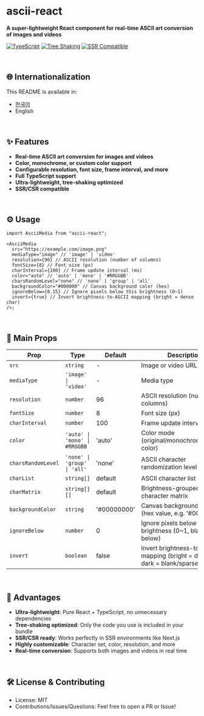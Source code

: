 # ascii-react

**A super-lightweight React component for real-time ASCII art conversion of images and videos**

[![TypeScript](https://img.shields.io/badge/TypeScript-Ready-3178C6?logo=typescript)](https://www.typescriptlang.org/)
[![Tree Shaking](https://img.shields.io/badge/Tree%20Shaking-✅-00C853)](tree-shaking)
[![SSR Compatible](https://img.shields.io/badge/SSR-Compatible-FF6B35)](#ssr-support)

<br />

## 🌐 Internationalization

This README is available in:

- [한국어](./README.ko.md)
- English

<br />

## ✨ Features

- **Real-time ASCII art conversion for images and videos**
- **Color, monochrome, or custom color support**
- **Configurable resolution, font size, frame interval, and more**
- **Full TypeScript support**
- **Ultra-lightweight, tree-shaking optimized**
- **SSR/CSR compatible**

<br />

## ⚙️ Usage

```tsx
import AsciiMedia from "ascii-react";

<AsciiMedia
  src="https://example.com/image.png"
  mediaType="image" // 'image' | 'video'
  resolution={96} // ASCII resolution (number of columns)
  fontSize={8} // Font size (px)
  charInterval={100} // Frame update interval (ms)
  color="auto" // 'auto' | 'mono' | '#RRGGBB'
  charsRandomLevel="none" // 'none' | 'group' | 'all'
  backgroundColor="#000000" // Canvas background color (hex)
  ignoreBelow={0.15} // Ignore pixels below this brightness (0~1)
  invert={true} // Invert brightness-to-ASCII mapping (bright = dense char)
/>;
```

<br />

## 📝 Main Props

| Prop               | Type                          | Default     | Description                                                                   |
| ------------------ | ----------------------------- | ----------- | ----------------------------------------------------------------------------- |
| `src`              | `string`                      | -           | Image or video URL to convert                                                 |
| `mediaType`        | `'image' \| 'video'`          | -           | Media type                                                                    |
| `resolution`       | `number`                      | 96          | ASCII resolution (number of columns)                                          |
| `fontSize`         | `number`                      | 8           | Font size (px)                                                                |
| `charInterval`     | `number`                      | 100         | Frame update interval (ms)                                                    |
| `color`            | `'auto' \| 'mono' \| #RRGGBB` | 'auto'      | Color mode (original/monochrome/custom color)                                 |
| `charsRandomLevel` | `'none' \| 'group' \| 'all'`  | 'none'      | ASCII character randomization level                                           |
| `charList`         | `string[]`                    | default     | ASCII character list                                                          |
| `charMatrix`       | `string[][]`                  | default     | Brightness-grouped ASCII character matrix                                     |
| `backgroundColor`  | `string`                      | '#00000000' | Canvas background color (hex value, e.g. '#00000000')                         |
| `ignoreBelow`      | `number`                      | 0           | Ignore pixels below this brightness (0~1, blank if below)                     |
| `invert`           | `boolean`                     | false       | Invert brightness-to-ASCII mapping (bright = dense char, dark = blank/sparse) |

<br />

## 🚀 Advantages

- **Ultra-lightweight**: Pure React + TypeScript, no unnecessary dependencies
- **Tree-shaking optimized**: Only the code you use is included in your bundle
- **SSR/CSR ready**: Works perfectly in SSR environments like Next.js
- **Highly customizable**: Character set, color, resolution, and more
- **Real-time conversion**: Supports both images and videos in real time

<br />

## 🛠️ License & Contributing

- License: MIT
- Contributions/Issues/Questions: Feel free to open a PR or Issue!
